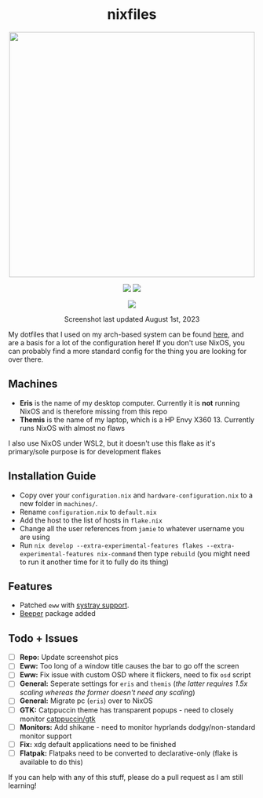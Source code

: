 <div align=center>
<h1>nixfiles</h1>
</h2><img src="https://raw.githubusercontent.com/catppuccin/catppuccin/main/assets/palette/macchiato.png" width="500" />
<p></p>
  <img src="https://img.shields.io/github/stars/skiletro/nixfiles?color=f5c2e7&labelColor=303446&style=for-the-badge&logo=starship&logoColor=f5c2e7">
  <img src="https://img.shields.io/github/repo-size/skiletro/nixfiles?color=fab387&labelColor=303446&style=for-the-badge&logo=github&logoColor=fab387">
 <p></p>
 <img src="https://cdn.discordapp.com/attachments/999330089655345194/1135920400233156739/image.png"></img>
 <p>Screenshot last updated August 1st, 2023</p>
</div>

My dotfiles that I used on my arch-based system can be found [here](https://github.com/skiletro/archfiles), and are a basis for a lot of the configuration here! If you don't use NixOS, you can probably find a more standard config for the thing you are looking for over there.

## Machines
* **Eris** is the name of my desktop computer. Currently it is **not** running NixOS and is therefore missing from this repo
* **Themis** is the name of my laptop, which is a HP Envy X360 13. Currently runs NixOS with almost no flaws

I also use NixOS under WSL2, but it doesn't use this flake as it's primary/sole purpose is for development flakes

## Installation Guide
- Copy over your `configuration.nix` and `hardware-configuration.nix` to a new folder in `machines/`.
- Rename `configuration.nix` to `default.nix`
- Add the host to the list of hosts in `flake.nix`
- Change all the user references from `jamie` to whatever username you are using
- Run `nix develop --extra-experimental-features flakes --extra-experimental-features nix-command` then type `rebuild` (you might need to run it another time for it to fully do its thing)

## Features
* Patched `eww` with [systray support](https://github.com/elkowar/eww/pull/743).
* [Beeper](https://www.beeper.com/) package added

## Todo + Issues
- [ ] **Repo:** Update screenshot pics
- [ ] **Eww:** Too long of a window title causes the bar to go off the screen
- [ ] **Eww:** Fix issue with custom OSD where it flickers, need to fix `osd` script
- [ ] **General:** Seperate settings for `eris` and `themis` (*the latter requires 1.5x scaling whereas the former doesn't need any scaling*)
- [ ] **General:** Migrate pc (`eris`) over to NixOS 
- [ ] **GTK:** Catppuccin theme has transparent popups - need to closely monitor [catppuccin/gtk](https://github.com/catppuccin/gtk)
- [ ] **Monitors:** Add shikane - need to monitor hyprlands dodgy/non-standard monitor support
- [ ] **Fix:** xdg default applications need to be finished
- [ ] **Flatpak:** Flatpaks need to be converted to declarative-only (flake is available to do this)

If you can help with any of this stuff, please do a pull request as I am still learning!
